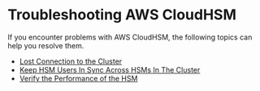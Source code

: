 # Troubleshooting AWS CloudHSM<a name="troubleshooting"></a>

If you encounter problems with AWS CloudHSM, the following topics can help you resolve them\.


+ [Lost Connection to the Cluster](troubleshooting-lost-connection.md)
+ [Keep HSM Users In Sync Across HSMs In The Cluster](troubleshooting-keep-hsm-users-in-sync.md)
+ [Verify the Performance of the HSM](troubleshooting-verify-hsm-performance.md)